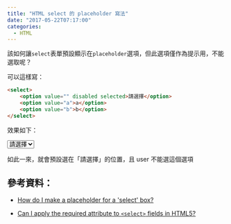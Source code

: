 ```yaml
---
title: "HTML select 的 placeholder 寫法"
date: "2017-05-22T07:17:00"
categories:
  - HTML
---
```


該如何讓`select`表單預設顯示在`placeholder`選項，但此選項僅作為提示用，不能選取呢？

可以這樣寫：

```html
<select>
    <option value="" disabled selected>請選擇</option>
    <option value="a">a</option>
    <option value="b">b</option>
</select>
```

效果如下：

<select>
    <option value="" disabled selected>請選擇</option>
    <option value="a">a</option>
    <option value="b">b</option>
</select>
<br>

如此一來，就會預設選在「請選擇」的位置，且 user 不能選這個選項

## 參考資料：
  - [How do I make a placeholder for a 'select' box?](http://stackoverflow.com/questions/5805059/how-do-i-make-a-placeholder-for-a-select-box)

  - [Can I apply the required attribute to `<select>` fields in HTML5?](http://stackoverflow.com/questions/6048710/can-i-apply-the-required-attribute-to-select-fields-in-html5/6048891#6048891)


